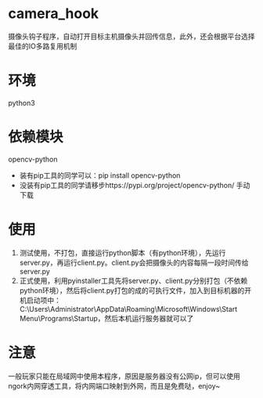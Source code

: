 # camera_hook
摄像头钩子程序，自动打开目标主机摄像头并回传信息，此外，还会根据平台选择最佳的IO多路复用机制

# 环境
python3

# 依赖模块
opencv-python
- 装有pip工具的同学可以：pip install opencv-python
- 没装有pip工具的同学请移步https://pypi.org/project/opencv-python/ 手动下载

# 使用
1. 测试使用，不打包，直接运行python脚本（有python环境），先运行server.py，再运行client.py。client.py会把摄像头的内容每隔一段时间传给server.py
2. 正式使用，利用pyinstaller工具先将server.py、client.py分别打包（不依赖python环境），然后将client.py打包的成的可执行文件，加入到目标机器的开机启动项中：C:\Users\Administrator\AppData\Roaming\Microsoft\Windows\Start Menu\Programs\Startup，然后本机运行服务器就可以了

# 注意
一般玩家只能在局域网中使用本程序，原因是服务器没有公网ip，但可以使用ngork内网穿透工具，将内网端口映射到外网，而且是免费哒，enjoy~
